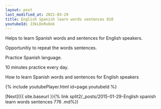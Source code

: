 ```yaml
---
layout: post
last_modified_at: 2021-03-29
title: English Spanish learn words sentences 810 
youtubeId: J3kLDxRxOok
---
```

 
 
Helps to learn Spanish words and sentences for English speakers.

Opportunitiy to repeat the words sentences. 

Practice Spanish language. 
 
10 minutes practice every day. 
 
How to learn Spanish words and sentences for English speakers 
 
{% include youtubePlayer.html id=page.youtubeId %}
 
 
[Next]({{ site.baseurl }}{% link  split2/_posts/2015-01-29-English spanish learn words sentences 776 .md%})
 
